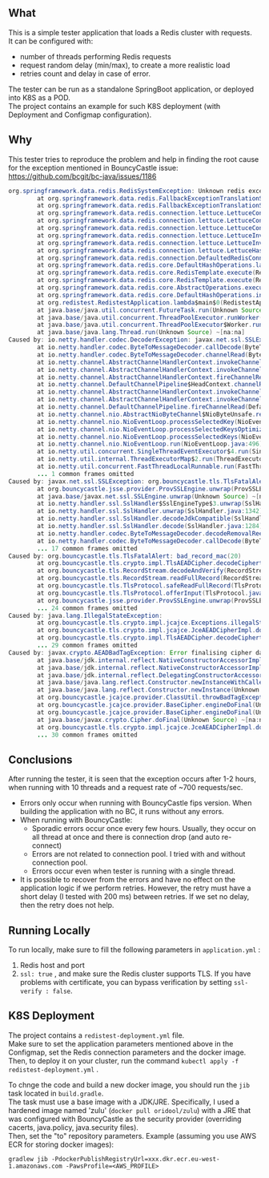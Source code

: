 ## What
This is a simple tester application that loads a Redis cluster with requests.  
It can be configured with: 
- number of threads performing Redis requests
- request random delay (min/max), to create a more realistic load
- retries count and delay in case of error.

The tester can be run as a standalone SpringBoot application, or deployed into K8S as a POD.  
The project contains an example for such K8S deployment (with Deployment and Configmap configuration).  

## Why 
This tester tries to reproduce the problem and help in finding the root cause for the exception mentioned in BouncyCastle issue:  
https://github.com/bcgit/bc-java/issues/1186 

```java
org.springframework.data.redis.RedisSystemException: Unknown redis exception; nested exception is io.netty.handler.codec.DecoderException: javax.net.ssl.SSLException: org.bouncycastle.tls.TlsFatalAlert: bad_record_mac(20)
        at org.springframework.data.redis.FallbackExceptionTranslationStrategy.getFallback(FallbackExceptionTranslationStrategy.java:53) ~[spring-data-redis-2.6.4.jar:2.6.4]
        at org.springframework.data.redis.FallbackExceptionTranslationStrategy.translate(FallbackExceptionTranslationStrategy.java:43) ~[spring-data-redis-2.6.4.jar:2.6.4]
        at org.springframework.data.redis.connection.lettuce.LettuceConnection.convertLettuceAccessException(LettuceConnection.java:272) ~[spring-data-redis-2.6.4.jar:2.6.4]
        at org.springframework.data.redis.connection.lettuce.LettuceConnection.await(LettuceConnection.java:1063) ~[spring-data-redis-2.6.4.jar:2.6.4]
        at org.springframework.data.redis.connection.lettuce.LettuceConnection.lambda$doInvoke$4(LettuceConnection.java:920) ~[spring-data-redis-2.6.4.jar:2.6.4]
        at org.springframework.data.redis.connection.lettuce.LettuceInvoker$Synchronizer.invoke(LettuceInvoker.java:665) ~[spring-data-redis-2.6.4.jar:2.6.4]
        at org.springframework.data.redis.connection.lettuce.LettuceInvoker.just(LettuceInvoker.java:125) ~[spring-data-redis-2.6.4.jar:2.6.4]
        at org.springframework.data.redis.connection.lettuce.LettuceHashCommands.hIncrBy(LettuceHashCommands.java:193) ~[spring-data-redis-2.6.4.jar:2.6.4]
        at org.springframework.data.redis.connection.DefaultedRedisConnection.hIncrBy(DefaultedRedisConnection.java:1380) ~[spring-data-redis-2.6.4.jar:2.6.4]
        at org.springframework.data.redis.core.DefaultHashOperations.lambda$increment$2(DefaultHashOperations.java:81) ~[spring-data-redis-2.6.4.jar:2.6.4]
        at org.springframework.data.redis.core.RedisTemplate.execute(RedisTemplate.java:223) ~[spring-data-redis-2.6.4.jar:2.6.4]
        at org.springframework.data.redis.core.RedisTemplate.execute(RedisTemplate.java:190) ~[spring-data-redis-2.6.4.jar:2.6.4]
        at org.springframework.data.redis.core.AbstractOperations.execute(AbstractOperations.java:97) ~[spring-data-redis-2.6.4.jar:2.6.4]
        at org.springframework.data.redis.core.DefaultHashOperations.increment(DefaultHashOperations.java:81) ~[spring-data-redis-2.6.4.jar:2.6.4]
        at org.redistest.RedistestApplication.lambda$main$0(RedistestApplication.java:76) ~[classes/:na]
        at java.base/java.util.concurrent.FutureTask.run(Unknown Source) ~[na:na]
        at java.base/java.util.concurrent.ThreadPoolExecutor.runWorker(Unknown Source) ~[na:na]
        at java.base/java.util.concurrent.ThreadPoolExecutor$Worker.run(Unknown Source) ~[na:na]
        at java.base/java.lang.Thread.run(Unknown Source) ~[na:na]
Caused by: io.netty.handler.codec.DecoderException: javax.net.ssl.SSLException: org.bouncycastle.tls.TlsFatalAlert: bad_record_mac(20)
        at io.netty.handler.codec.ByteToMessageDecoder.callDecode(ByteToMessageDecoder.java:480) ~[netty-codec-4.1.77.Final.jar:4.1.77.Final]
        at io.netty.handler.codec.ByteToMessageDecoder.channelRead(ByteToMessageDecoder.java:279) ~[netty-codec-4.1.77.Final.jar:4.1.77.Final]
        at io.netty.channel.AbstractChannelHandlerContext.invokeChannelRead(AbstractChannelHandlerContext.java:379) ~[netty-transport-4.1.77.Final.jar:4.1.77.Final]
        at io.netty.channel.AbstractChannelHandlerContext.invokeChannelRead(AbstractChannelHandlerContext.java:365) ~[netty-transport-4.1.77.Final.jar:4.1.77.Final]
        at io.netty.channel.AbstractChannelHandlerContext.fireChannelRead(AbstractChannelHandlerContext.java:357) ~[netty-transport-4.1.77.Final.jar:4.1.77.Final]
        at io.netty.channel.DefaultChannelPipeline$HeadContext.channelRead(DefaultChannelPipeline.java:1410) ~[netty-transport-4.1.77.Final.jar:4.1.77.Final]
        at io.netty.channel.AbstractChannelHandlerContext.invokeChannelRead(AbstractChannelHandlerContext.java:379) ~[netty-transport-4.1.77.Final.jar:4.1.77.Final]
        at io.netty.channel.AbstractChannelHandlerContext.invokeChannelRead(AbstractChannelHandlerContext.java:365) ~[netty-transport-4.1.77.Final.jar:4.1.77.Final]
        at io.netty.channel.DefaultChannelPipeline.fireChannelRead(DefaultChannelPipeline.java:919) ~[netty-transport-4.1.77.Final.jar:4.1.77.Final]
        at io.netty.channel.nio.AbstractNioByteChannel$NioByteUnsafe.read(AbstractNioByteChannel.java:166) ~[netty-transport-4.1.77.Final.jar:4.1.77.Final]
        at io.netty.channel.nio.NioEventLoop.processSelectedKey(NioEventLoop.java:722) ~[netty-transport-4.1.77.Final.jar:4.1.77.Final]
        at io.netty.channel.nio.NioEventLoop.processSelectedKeysOptimized(NioEventLoop.java:658) ~[netty-transport-4.1.77.Final.jar:4.1.77.Final]
        at io.netty.channel.nio.NioEventLoop.processSelectedKeys(NioEventLoop.java:584) ~[netty-transport-4.1.77.Final.jar:4.1.77.Final]
        at io.netty.channel.nio.NioEventLoop.run(NioEventLoop.java:496) ~[netty-transport-4.1.77.Final.jar:4.1.77.Final]
        at io.netty.util.concurrent.SingleThreadEventExecutor$4.run(SingleThreadEventExecutor.java:995) ~[netty-common-4.1.77.Final.jar:4.1.77.Final]
        at io.netty.util.internal.ThreadExecutorMap$2.run(ThreadExecutorMap.java:74) ~[netty-common-4.1.77.Final.jar:4.1.77.Final]
        at io.netty.util.concurrent.FastThreadLocalRunnable.run(FastThreadLocalRunnable.java:30) ~[netty-common-4.1.77.Final.jar:4.1.77.Final]
        ... 1 common frames omitted
Caused by: javax.net.ssl.SSLException: org.bouncycastle.tls.TlsFatalAlert: bad_record_mac(20)
        at org.bouncycastle.jsse.provider.ProvSSLEngine.unwrap(ProvSSLEngine.java:508) ~[bctls-fips-1.0.13.jar:1.0.13]
        at java.base/javax.net.ssl.SSLEngine.unwrap(Unknown Source) ~[na:na]
        at io.netty.handler.ssl.SslHandler$SslEngineType$3.unwrap(SslHandler.java:295) ~[netty-handler-4.1.77.Final.jar:4.1.77.Final]
        at io.netty.handler.ssl.SslHandler.unwrap(SslHandler.java:1342) ~[netty-handler-4.1.77.Final.jar:4.1.77.Final]
        at io.netty.handler.ssl.SslHandler.decodeJdkCompatible(SslHandler.java:1235) ~[netty-handler-4.1.77.Final.jar:4.1.77.Final]
        at io.netty.handler.ssl.SslHandler.decode(SslHandler.java:1284) ~[netty-handler-4.1.77.Final.jar:4.1.77.Final]
        at io.netty.handler.codec.ByteToMessageDecoder.decodeRemovalReentryProtection(ByteToMessageDecoder.java:510) ~[netty-codec-4.1.77.Final.jar:4.1.77.Final]
        at io.netty.handler.codec.ByteToMessageDecoder.callDecode(ByteToMessageDecoder.java:449) ~[netty-codec-4.1.77.Final.jar:4.1.77.Final]
        ... 17 common frames omitted
Caused by: org.bouncycastle.tls.TlsFatalAlert: bad_record_mac(20)
        at org.bouncycastle.tls.crypto.impl.TlsAEADCipher.decodeCiphertext(TlsAEADCipher.java:293) ~[bctls-fips-1.0.13.jar:1.0.13]
        at org.bouncycastle.tls.RecordStream.decodeAndVerify(RecordStream.java:253) ~[bctls-fips-1.0.13.jar:1.0.13]
        at org.bouncycastle.tls.RecordStream.readFullRecord(RecordStream.java:204) ~[bctls-fips-1.0.13.jar:1.0.13]
        at org.bouncycastle.tls.TlsProtocol.safeReadFullRecord(TlsProtocol.java:903) ~[bctls-fips-1.0.13.jar:1.0.13]
        at org.bouncycastle.tls.TlsProtocol.offerInput(TlsProtocol.java:1308) ~[bctls-fips-1.0.13.jar:1.0.13]
        at org.bouncycastle.jsse.provider.ProvSSLEngine.unwrap(ProvSSLEngine.java:464) ~[bctls-fips-1.0.13.jar:1.0.13]
        ... 24 common frames omitted
Caused by: java.lang.IllegalStateException:
        at org.bouncycastle.tls.crypto.impl.jcajce.Exceptions.illegalStateException(Exceptions.java:10) ~[bctls-fips-1.0.13.jar:1.0.13]
        at org.bouncycastle.tls.crypto.impl.jcajce.JceAEADCipherImpl.doFinal(JceAEADCipherImpl.java:139) ~[bctls-fips-1.0.13.jar:1.0.13]
        at org.bouncycastle.tls.crypto.impl.TlsAEADCipher.decodeCiphertext(TlsAEADCipher.java:288) ~[bctls-fips-1.0.13.jar:1.0.13]
        ... 29 common frames omitted
Caused by: javax.crypto.AEADBadTagException: Error finalising cipher data: mac check in GCM failed
        at java.base/jdk.internal.reflect.NativeConstructorAccessorImpl.newInstance0(Native Method) ~[na:na]
        at java.base/jdk.internal.reflect.NativeConstructorAccessorImpl.newInstance(Unknown Source) ~[na:na]
        at java.base/jdk.internal.reflect.DelegatingConstructorAccessorImpl.newInstance(Unknown Source) ~[na:na]
        at java.base/java.lang.reflect.Constructor.newInstanceWithCaller(Unknown Source) ~[na:na]
        at java.base/java.lang.reflect.Constructor.newInstance(Unknown Source) ~[na:na]
        at org.bouncycastle.jcajce.provider.ClassUtil.throwBadTagException(Unknown Source) ~[bc-fips-1.0.2.3.jar:1.0.2.3]
        at org.bouncycastle.jcajce.provider.BaseCipher.engineDoFinal(Unknown Source) ~[bc-fips-1.0.2.3.jar:1.0.2.3]
        at org.bouncycastle.jcajce.provider.BaseCipher.engineDoFinal(Unknown Source) ~[bc-fips-1.0.2.3.jar:1.0.2.3]
        at java.base/javax.crypto.Cipher.doFinal(Unknown Source) ~[na:na]
        at org.bouncycastle.tls.crypto.impl.jcajce.JceAEADCipherImpl.doFinal(JceAEADCipherImpl.java:135) ~[bctls-fips-1.0.13.jar:1.0.13]
        ... 30 common frames omitted

```

## Conclusions
After running the tester, it is seen that the exception occurs after 1-2 hours, when running with 10 threads and a request rate of ~700 requests/sec.  
- Errors only occur when running with BouncyCastle fips version. When building the application with no BC, it runs without any errors.
- When running with BouncyCastle:
  - Sporadic errors occur once every few hours. Usually, they occur on all thread at once and there is connection drop (and auto re-connect)
  - Errors are not related to connection pool. I tried with and without connection pool.
  - Errors occur even when tester is running with a single thread.
- It is possible to recover from the errors and have no effect on the application logic if we perform retries. However, the retry must have a short delay (I tested with 200 ms) between retries. If we set no delay, then the retry does not help.

## Running Locally
To run locally, make sure to fill the following parameters in `application.yml` :  
1. Redis host and port 
2. `ssl: true` , and make sure the Redis cluster supports TLS. If you have problems with certificate, you can bypass verification by setting `ssl-verify : false`.

## K8S Deployment
The project contains a `redistest-deployment.yml` file.  
Make sure to set the application parameters mentioned above in the Configmap, set the Redis connection parameters and the docker image. 
Then, to deploy it on your cluster, run the command `kubectl apply -f redistest-deployment.yml` .  

To chnge the code and build a new docker image, you should run the `jib` task located in `build.gradle`.  
The task must use a base image with a JDK/JRE. Specifically, I used a hardened image named 'zulu' (`docker pull oridool/zulu`) with a JRE that was configured with BouncyCastle as the security provider (overriding cacerts, java.policy, java.security files).     
Then, set the "to" repository parameters. 
Example (assuming you use AWS ECR for storing docker images): 
```shell
gradlew jib -PdockerPublishRegistryUrl=xxx.dkr.ecr.eu-west-1.amazonaws.com -PawsProfile=<AWS_PROFILE>
```


 